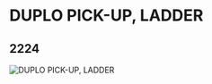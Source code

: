 # DUPLO PICK-UP, LADDER
## 2224
![DUPLO PICK-UP, LADDER](https://lc-www-live-s.legocdn.com/media/bricks/5/2/4164452.jpg)
